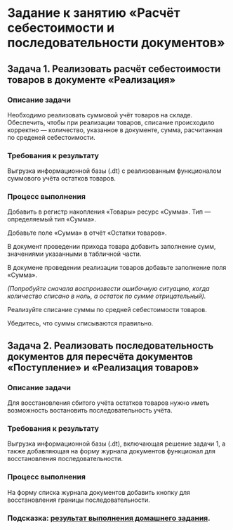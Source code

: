 # Задание к занятию «Расчёт себестоимости и последовательности документов»

## Задача 1. Реализовать расчёт себестоимости товаров в документе «Реализация»

### Описание задачи

Необходимо реализовать суммовой учёт товаров на складе.
Обеспечить, чтобы при реализации товаров, списание происходило корректно — количество, указанное в документе, сумма, расчитанная по среденей себестоимости.

### Требования к результату

Выгрузка информационной базы (.dt) с реализованным функционалом суммового учёта остатков товаров.

### Процесс выполнения

Добавить в регистр накопления «Товары» ресурс «Сумма». Тип — определяемый тип «Сумма».

Добавьте поле «Сумма» в отчёт «Остатки товаров».

В документ проведении прихода товара добавить заполнение сумм, значениями указанными в табличной части.

В докумене проведении реализации товаров добавьте заполнение поля «Сумма».

*(Попробуйте сначала воспроизвести ошибочную ситуацию, когда количество списано в ноль, а остаток по сумме отрицательный).*

Реализуйте списание суммы по средней себестоимости товаров.

Убедитесь, что суммы списываются правильно.

## Задача 2. Реализовать последовательность документов для пересчёта документов «Поступление» и «Реализация товаров»

### Описание задачи

Для восстановления сбитого учёта остатков товаров нужно иметь возможность востановить последовательность учёта.

### Требования к результату

Выгрузка информационной базы (.dt), включающая решение задачи 1, а также добавляющая на форму журнала документов функционал для восстановления последовательности.

### Процесс выполнения

На форму списка журнала документов добавить кнопку для восстановления границы последовательности.

### Подсказка: [результат выполнения домашнего задания](Examples/homework-5-6-example.md).
